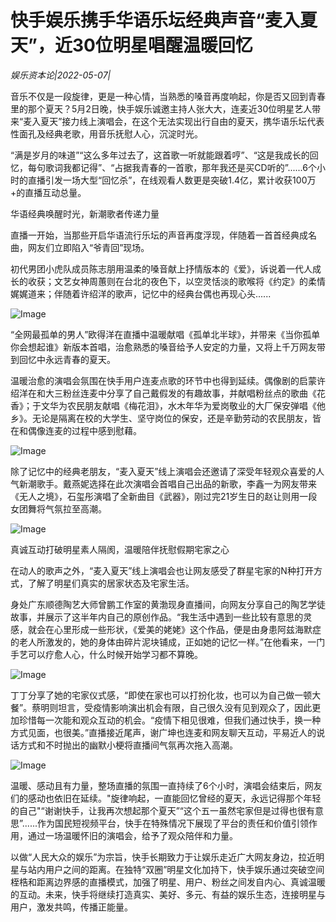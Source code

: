 # 快手娱乐携手华语乐坛经典声音“麦入夏天”，近30位明星唱醒温暖回忆

*娱乐资本论|2022-05-07|*

音乐不仅是一段旋律，更是一种心情，当熟悉的嗓音再度响起，你是否又回到青春里的那个夏天？5月2日晚，快手娱乐诚邀主持人张大大，连麦近30位明星艺人带来“麦入夏天”接力线上演唱会，在这个无法实现出行自由的夏天，携华语乐坛代表性面孔及经典老歌，用音乐抚慰人心，沉淀时光。

“满是岁月的味道”“这么多年过去了，这首歌一听就能跟着哼”、“这是我成长的回忆，每句歌词我都记得”、“占据我青春的一首歌，那年我还是买CD听的”......6个小时的直播引发一场大型“回忆杀”，在线观看人数更是突破1.4亿，累计收获100万+的直播互动总量。

华语经典唤醒时光，新潮歌者传递力量

直播一开始，当那些开启华语流行乐坛的声音再度浮现，伴随着一首首经典成名曲，网友们立即陷入“爷青回”现场。

初代男团小虎队成员陈志朋用温柔的嗓音献上抒情版本的《爱》，诉说着一代人成长的收获；文艺女神周蕙则在台北的夜色下，以空灵恬淡的歌喉将《约定》的柔情娓娓道来；伴随着许绍洋的歌声，记忆中的经典台偶也再现心头......

![Image](http://static.ylzbl.com/uploads/ueditor/php/upload/image/20220507/1651923383858561.jpeg)

“全网最孤单的男人”欧得洋在直播中温暖献唱《孤单北半球》，并带来《当你孤单你会想起谁》新版本首唱，治愈熟悉的嗓音给予人安定的力量，又将上千万网友带到回忆中永远青春的夏天。

温暖治愈的演唱会氛围在快手用户连麦点歌的环节中也得到延续。偶像剧的启蒙许绍洋在和大三粉丝连麦中分享了自己戴假发的有趣故事，并献唱粉丝点的歌曲《花香》；于文华为农民朋友献唱《梅花泪》，水木年华为爱岗敬业的大厂保安弹唱《他乡》。无论是隔离在校的大学生、坚守岗位的保安，还是辛勤劳动的农民朋友，皆在和偶像连麦的过程中感到慰藉。

![Image](http://static.ylzbl.com/uploads/ueditor/php/upload/image/20220507/1651923438794468.jpeg)

除了记忆中的经典老朋友，“麦入夏天”线上演唱会还邀请了深受年轻观众喜爱的人气新潮歌手。戴燕妮选择在此次演唱会首唱自己出品的新歌，李鑫一为网友带来《无人之境》，石玺彤演唱了全新曲目《武器》，刚过完21岁生日的赵让则用一段女团舞将气氛拉至高潮。

![Image](http://static.ylzbl.com/uploads/ueditor/php/upload/image/20220507/1651923508505233.jpeg)

真诚互动打破明星素人隔阂，温暖陪伴抚慰假期宅家之心

在动人的歌声之外，“麦入夏天”线上演唱会也让网友感受了群星宅家的N种打开方式，了解了明星们真实的居家状态及宅家生活。

身处广东顺德陶艺大师曾鹏工作室的黄渤现身直播间，向网友分享自己的陶艺学徒故事，并展示了这半年内自己的原创作品。“我生活中遇到一些比较有意思的灵感，就会在心里形成一些形状，《爱美的姥姥》这个作品，便是由身患阿兹海默症的老人所激发的，她的身体由碎片泥块铺成，正如她的记忆一样。”在他看来，一门手艺可以疗愈人心，什么时候开始学习都不算晚。

![Image](http://static.ylzbl.com/uploads/ueditor/php/upload/image/20220507/1651923578967363.jpeg)

丁丁分享了她的宅家仪式感，“即使在家也可以打扮化妆，也可以为自己做一顿大餐”。蔡明则坦言，受疫情影响演出机会有限，自己很久没有见到观众了，因此更加珍惜每一次能和观众互动的机会。“疫情下相见很难，但我们通过快手，换一种方式见面，也很美。”直播接近尾声，谢广坤也连麦和网友聊天互动，平易近人的说话方式和不时抛出的幽默小梗将直播间气氛再次拖入高潮。

![Image](http://static.ylzbl.com/uploads/ueditor/php/upload/image/20220507/1651923666684526.jpeg)

温暖、感动且有力量，整场直播的氛围一直持续了6个小时，演唱会结束后，网友们的感动也依旧在延续。"旋律响起，一直能回忆曾经的夏天，永远记得那个年轻的自己"“谢谢快手，让我再次想起那个夏天”“这个五一虽然宅家但是过得也很有意思”......作为国民短视频平台，快手在特殊情况下展现了平台的责任和价值引领作用，通过一场温暖怀旧的演唱会，给予了观众陪伴和力量。

以做“人民大众的娱乐”为宗旨，快手长期致力于让娱乐走近广大网友身边，拉近明星与站内用户之间的距离。在独特“双圈”明星文化加持下，快手娱乐通过突破空间桎梏和距离边界感的直播模式，加强了明星、用户、粉丝之间发自内心、真诚温暖的互动。未来，快手将继续打造真实、美好、多元、有益的娱乐生态，连接明星与用户，激发共鸣，传播正能量。


